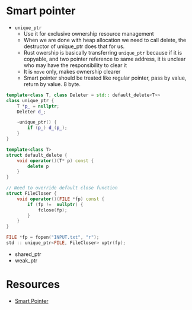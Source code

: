 # Smart pointer

- `unique_ptr`
    - Use it for exclusive ownership resource management
    - When we are done with heap allocation we need to call delete, the destructor of unique_ptr  does that for us.
    - Rust owership is basically transferring `unique_ptr` because if it is copyable, and two pointer reference to same address, it is unclear who may have the responsibility to clear it
    - It is `move` only, makes ownership clearer
    - Smart pointer should be treated like regular pointer, pass by value, return by value. 8 byte.

```c++
template<class T, class Deleter = std:: default_delete<T>>
class unique_ptr {
    T *p_ = nullptr;
    Deleter d_;

    ~unique_ptr() {
        if (p_) d_(p_);
    }
}

template<class T>
struct default_delete {
    void operator()(T* p) const {
        delete p
    }
}

// Need to override default close function
struct FileCloser {
    void operator()(FILE *fp) const {
        if (fp !=  nullptr) {
            fclose(fp);
        }
    }
}

FILE *fp = fopen("INPUT.txt", "r");
std :: unique_ptr<FILE, FileCloser> uptr(fp);

```
- shared_ptr
- weak_ptr

# Resources
- [Smart Pointer](https://github.com/CppCon/CppCon2019/blob/master/Presentations/back_to_basics_smart_pointers/back_to_basics_smart_pointers__arthur_odwyer__cppcon_2019.pdf)